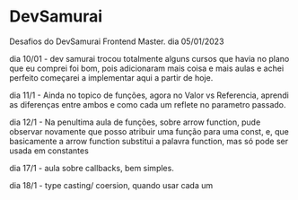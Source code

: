 # DevSamurai
Desafios do DevSamurai Frontend Master.
dia 05/01/2023


dia 10/01 - dev samurai trocou totalmente alguns cursos que havia no plano que eu comprei
foi bom, pois adicionaram mais coisa e mais aulas e achei perfeito
começarei a implementar aqui a partir de hoje.


dia 11/1 - Ainda no topico de funções, agora no Valor vs Referencia, aprendi as diferenças entre ambos e como cada um reflete no parametro passado.

dia 12/1 - Na penultima aula de funções, sobre arrow function, pude observar novamente que posso atribuir uma função para uma const, e, que basicamente a arrow function substitui a palavra function, mas só pode ser usada em constantes

dia 17/1 - aula sobre callbacks, bem simples.

dia 18/1 - type casting/ coersion, quando usar cada um 